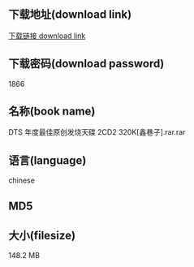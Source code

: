 ## 下载地址(download link)
[下载链接 download link](https://voluble-croquembouche-d321dc.netlify.app/?s=DTS+%E5%B9%B4%E5%BA%A6%E6%9C%80%E4%BD%B3%E5%8E%9F%E5%88%9B%E5%8F%91%E7%83%A7%E5%A4%A9%E7%A2%9F+2CD2+320K%5B%E9%91%AB%E5%B7%B7%E5%AD%90%5D.rar)

## 下载密码(download password)
1866

## 名称(book name)
DTS 年度最佳原创发烧天碟 2CD2 320K[鑫巷子].rar.rar

## 语言(language)
chinese

## MD5


## 大小(filesize)
148.2 MB

